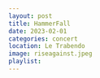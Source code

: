 ```yaml
---
layout: post
title: HammerFall
date: 2023-02-01
categories: concert
location: Le Trabendo
image: riseagainst.jpeg
playlist: 
---
```

